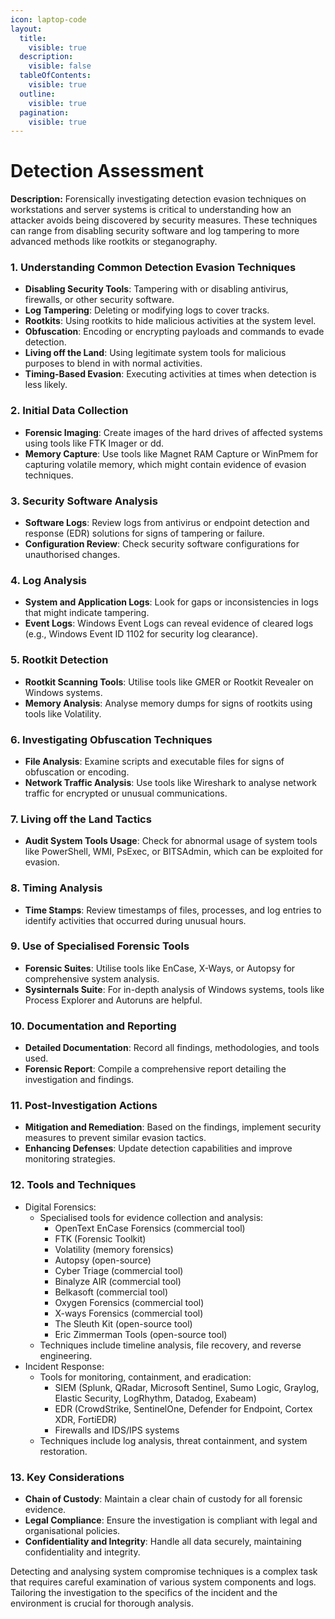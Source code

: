 ```yaml
---
icon: laptop-code
layout:
  title:
    visible: true
  description:
    visible: false
  tableOfContents:
    visible: true
  outline:
    visible: true
  pagination:
    visible: true
---
```


# Detection Assessment

**Description:** Forensically investigating detection evasion techniques on workstations and server systems is critical to understanding how an attacker avoids being discovered by security measures. These techniques can range from disabling security software and log tampering to more advanced methods like rootkits or steganography.

### **1. Understanding Common Detection Evasion Techniques**

* **Disabling Security Tools**: Tampering with or disabling antivirus, firewalls, or other security software.
* **Log Tampering**: Deleting or modifying logs to cover tracks.
* **Rootkits**: Using rootkits to hide malicious activities at the system level.
* **Obfuscation**: Encoding or encrypting payloads and commands to evade detection.
* **Living off the Land**: Using legitimate system tools for malicious purposes to blend in with normal activities.
* **Timing-Based Evasion**: Executing activities at times when detection is less likely.

### **2. Initial Data Collection**

* **Forensic Imaging**: Create images of the hard drives of affected systems using tools like FTK Imager or dd.
* **Memory Capture**: Use tools like Magnet RAM Capture or WinPmem for capturing volatile memory, which might contain evidence of evasion techniques.

### **3. Security Software Analysis**

* **Software Logs**: Review logs from antivirus or endpoint detection and response (EDR) solutions for signs of tampering or failure.
* **Configuration Review**: Check security software configurations for unauthorised changes.

### **4. Log Analysis**

* **System and Application Logs**: Look for gaps or inconsistencies in logs that might indicate tampering.
* **Event Logs**: Windows Event Logs can reveal evidence of cleared logs (e.g., Windows Event ID 1102 for security log clearance).

### **5. Rootkit Detection**

* **Rootkit Scanning Tools**: Utilise tools like GMER or Rootkit Revealer on Windows systems.
* **Memory Analysis**: Analyse memory dumps for signs of rootkits using tools like Volatility.

### **6. Investigating Obfuscation Techniques**

* **File Analysis**: Examine scripts and executable files for signs of obfuscation or encoding.
* **Network Traffic Analysis**: Use tools like Wireshark to analyse network traffic for encrypted or unusual communications.

### **7. Living off the Land Tactics**

* **Audit System Tools Usage**: Check for abnormal usage of system tools like PowerShell, WMI, PsExec, or BITSAdmin, which can be exploited for evasion.

### **8. Timing Analysis**

* **Time Stamps**: Review timestamps of files, processes, and log entries to identify activities that occurred during unusual hours.

### **9. Use of Specialised Forensic Tools**

* **Forensic Suites**: Utilise tools like EnCase, X-Ways, or Autopsy for comprehensive system analysis.
* **Sysinternals Suite**: For in-depth analysis of Windows systems, tools like Process Explorer and Autoruns are helpful.

### **10. Documentation and Reporting**

* **Detailed Documentation**: Record all findings, methodologies, and tools used.
* **Forensic Report**: Compile a comprehensive report detailing the investigation and findings.

### **11. Post-Investigation Actions**

* **Mitigation and Remediation**: Based on the findings, implement security measures to prevent similar evasion tactics.
* **Enhancing Defenses**: Update detection capabilities and improve monitoring strategies.

### **12.**  Tools and Techniques

* Digital Forensics:
  * Specialised tools for evidence collection and analysis:
    * OpenText EnCase Forensics (commercial tool)
    * FTK (Forensic Toolkit)
    * Volatility (memory forensics)
    * Autopsy (open-source)
    * Cyber Triage (commercial tool)
    * Binalyze AIR (commercial tool)
    * Belkasoft (commercial tool)
    * Oxygen Forensics (commercial tool)
    * X-ways Forensics (commercial tool)
    * The Sleuth Kit (open-source tool)
    * Eric Zimmerman Tools (open-source tool)
  * Techniques include timeline analysis, file recovery, and reverse engineering.
* Incident Response:
  * Tools for monitoring, containment, and eradication:
    * SIEM (Splunk, QRadar, Microsoft Sentinel, Sumo Logic, Graylog, Elastic Security, LogRhythm, Datadog, Exabeam)
    * EDR (CrowdStrike, SentinelOne, Defender for Endpoint, Cortex XDR, FortiEDR)
    * Firewalls and IDS/IPS systems
  * Techniques include log analysis, threat containment, and system restoration.

### **13. Key Considerations**

* **Chain of Custody**: Maintain a clear chain of custody for all forensic evidence.
* **Legal Compliance**: Ensure the investigation is compliant with legal and organisational policies.
* **Confidentiality and Integrity**: Handle all data securely, maintaining confidentiality and integrity.

Detecting and analysing system compromise techniques is a complex task that requires careful examination of various system components and logs. Tailoring the investigation to the specifics of the incident and the environment is crucial for thorough analysis.
